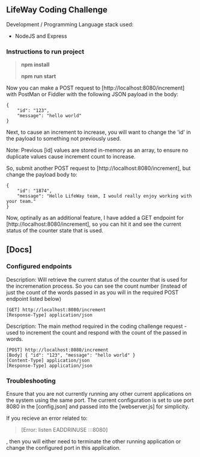 ## LifeWay Coding Challenge

  

Development / Programming Language stack used:

 - NodeJS and Express

  

### Instructions to run project

> **npm install**
> 
> **npm run start**

  

Now you can make a POST request to [http://localhost:8080/increment] with PostMan or Fiddler with the following JSON payload in the body:

    {
	    "id": "123",
	    "message": "hello world"
	}

  

Next, to cause an increment to increase, you will want to change the 'id' in the payload to something not previously used.

Note: Previous [id] values are stored in-memory as an array, to ensure no duplicate values cause increment count to increase.

  

So, submit another POST request to [http://localhost:8080/increment], but change the payload body to:

    {
	    "id": "1874",
        "message": "Hello LifeWay team, I would really enjoy working with your team."
    }

  
  

Now, optinally as an additional feature, I have added a GET endpoint for [http://localhost:8080/increment], so you can hit it and see the current status of the counter state that is used.

  
  

## [Docs]

### Configured endpoints

  

Description: Will retrieve the current status of the counter that is used for the incremenation process. So you can see the count number (instead of just the count of the words passed in as you will in the required POST endpoint listed below)

    [GET] http://localhost:8080/increment
    [Response-Type] application/json

  

Description: The main method required in the coding challenge request - used to increment the count and respond with the count of the passed in words.

    [POST] http://localhost:8080/increment
    [Body] { "id": "123", "message": "hello world" }
    [Content-Type] application/json
    [Response-Type] application/json




### Troubleshooting
Ensure that you are not currently running any other current applications on the system using the same port. The current configuration is set to use port 8080 in the [config.json] and passed into the [webserver.js] for simplicity.

If you recieve an error related to:

>  [Error: listen EADDRINUSE :::8080]

, then you will either need to terminate the other running application or change the configured port in this application.


